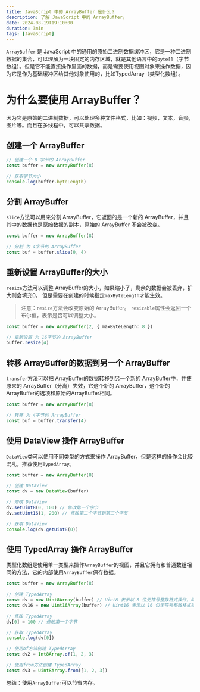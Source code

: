 ```yaml
---
title: JavaScript 中的 ArrayBuffer 是什么？
description: 了解 JavaScript 中的 ArrayBuffer。
date: 2024-08-19T19:10:00
duration: 3min
tags: [JavaScript]
---
```


`ArrayBuffer` 是 JavaScript 中的通用的原始二进制数据缓冲区，它是一种二进制数据的集合，可以理解为一块固定的内存区域，就是其他语言中的`byte[]`（字节数组）。但是它不能直接操作里面的数据，而是需要使用视图对象来操作数据，因为它是作为基础缓冲区给其他对象使用的，比如TypedArray（类型化数组）。

# 为什么要使用 ArrayBuffer？

因为它是原始的二进制数据，可以处理多种文件格式，比如：视频，文本，音频，图片等。而且在多线程中，可以共享数据。

## 创建一个 ArrayBuffer

```ts twoslash
// 创建一个 8 字节的 ArrayBuffer
const buffer = new ArrayBuffer(8)

// 获取字节大小
console.log(buffer.byteLength)
```

## 分割 ArrayBuffer

`slice`方法可以用来分割 ArrayBuffer，它返回的是一个新的 ArrayBuffer，并且其中的数据也是原始数据的副本，原始的 ArrayBuffer 不会被改变。

```ts twoslash
const buffer = new ArrayBuffer(8)

// 分割 为 4字节的 ArrayBuffer
const buf = buffer.slice(0, 4)
```

## 重新设置 ArrayBuffer的大小

`resize`方法可以调整 ArrayBuffer的大小，如果缩小了，剩余的数据会被丢弃，扩大则会填充0， 但是需要在创建的时候指定`maxByteLength`才能生效。

> 注意：`resize`方法会改变原始的 ArrayBuffer。
> `resizable`属性会返回一个布尔值，表示是否可以调整大小。

```ts
const buffer = new ArrayBuffer(2, { maxByteLength: 8 })

// 重新设置 为 16字节的 ArrayBuffer
buffer.resize(4)
```

## 转移 ArrayBuffer的数据到另一个 ArrayBuffer

`transfer`方法可以把 ArrayBuffer的数据转移到另一个新的 ArrayBuffer中，并使原来的 ArrayBuffer（分离）失效，它这个新的 ArrayBuffer，这个新的ArrayBuffer的选项和原始的ArrayBuffer相同。

```ts
const buffer = new ArrayBuffer(8)

// 转移 为 4字节的 ArrayBuffer
const buf = buffer.transfer(4)
```

## 使用 DataView 操作 ArrayBuffer

`DataView`类可以使用不同类型的方式来操作 ArrayBuffer，但是这样的操作会比较混乱，推荐使用`TypedArray`。

```ts twoslash
const buffer = new ArrayBuffer(8)

// 创建 DataView
const dv = new DataView(buffer)

// 修改 DataView
dv.setUint8(0, 100) // 修改第一个字节
dv.setUint16(1, 200) // 修改第二个字节到第三个字节

// 获取 DataView
console.log(dv.getUint8(0))
```

## 使用 TypedArray 操作 ArrayBuffer

类型化数组是使用单一类型来操作`ArrayBuffer`的视图，并且它拥有和普通数组相同的方法，它的内部使用`ArrayBuffer`保存数据。

```ts twoslash
const buffer = new ArrayBuffer(8)

// 创建 TypedArray
const dv = new Uint8Array(buffer) // Uint8 表示以 8 位无符号整数格式操作，即操作一个字节，一个字节表示一个数
const dv16 = new Uint16Array(buffer) // Uint16 表示以 16 位无符号整数格式操作，即操作两个字节，二个字节表示一个数

// 修改 TypedArray
dv[0] = 100 // 修改第一个字节

// 获取 TypedArray
console.log(dv[0])

// 使用of方法创建 TypedArray
const dv2 = Int8Array.of(1, 2, 3)

// 使用from方法创建 TypedArray
const dv3 = Uint8Array.from([1, 2, 3])
```

总结：使用`ArrayBuffer`可以节省内存。
